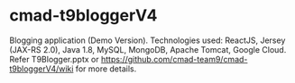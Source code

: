 # cmad-t9bloggerV4
Blogging application (Demo Version). Technologies used: ReactJS, Jersey (JAX-RS 2.0), Java 1.8, MySQL, MongoDB, Apache Tomcat, Google Cloud.
Refer T9Blogger.pptx  or https://github.com/cmad-team9/cmad-t9bloggerV4/wiki for more details.
